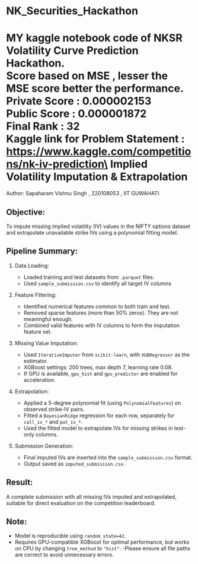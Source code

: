 # NK_Securities_Hackathon
MY kaggle notebook code of NKSR Volatility Curve Prediction Hackathon.\
Score based on MSE , lesser the MSE score better the performance.\
Private Score : 0.000002153\
Public Score : 0.000001872\
Final Rank : 32\
Kaggle link for Problem Statement : https://www.kaggle.com/competitions/nk-iv-prediction\
Implied Volatility Imputation & Extrapolation
==============================================================

Author: Sapaharam Vishnu Singh , 220108053 , IIT GUWAHATI

Objective:
----------

To impute missing implied volatility (IV) values in the NIFTY options dataset and extrapolate unavailable strike IVs using a polynomial fitting model.

Pipeline Summary:
-----------------

1. Data Loading:

   - Loaded training and test datasets from `.parquet` files.
   - Used `sample_submission.csv` to identify all target IV columns 

2. Feature Filtering:

   - Identified numerical features common to both train and test.
   - Removed sparse features (more than 50% zeros). They are not meaningful enough.
   - Combined valid features with IV columns to form the imputation feature set.

3. Missing Value Imputation:

   - Used `IterativeImputer` from `scikit-learn`, with `XGBRegressor` as the estimator.
   - XGBoost settings: 200 trees, max depth 7, learning rate 0.08.
   - If GPU is available, `gpu_hist` and `gpu_predictor` are enabled for acceleration.

4. Extrapolation:

   - Applied a 5-degree polynomial fit (using `PolynomialFeatures`) on observed strike-IV pairs.
   - Fitted a `BayesianRidge` regression for each row, separately for `call_iv_*` and `put_iv_*`.
   - Used the fitted model to extrapolate IVs for missing strikes in test-only columns.

5. Submission Generation:

   - Final imputed IVs are inserted into the `sample_submission.csv` format.
   - Output saved as `imputed_submission.csv`.

Result:
-------

A complete submission with all missing IVs imputed and extrapolated, suitable for direct evaluation on the competition leaderboard.

Note:
-----

- Model is reproducible using `random_state=42`.
- Requires GPU-compatible XGBoost for optimal performance, but works on CPU by changing `tree_method` to `"hist"`.
-Please ensure all file paths are correct to avoid unnecessary errors.

